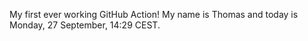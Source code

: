 My first ever working GitHub Action!
My name is Thomas and today is Monday, 27 September, 14:29 CEST. 
